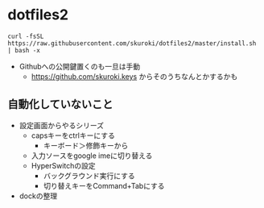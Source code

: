 # dotfiles2

```
curl -fsSL https://raw.githubusercontent.com/skuroki/dotfiles2/master/install.sh | bash -x
```

* Githubへの公開鍵置くのも一旦は手動
  * https://github.com/skuroki.keys からそのうちなんとかするかも

## 自動化していないこと

* 設定画面からやるシリーズ
  * capsキーをctrlキーにする
    * キーボード＞修飾キーから
  * 入力ソースをgoogle imeに切り替える
  * HyperSwitchの設定
    * バックグラウンド実行にする
    * 切り替えキーをCommand+Tabにする
* dockの整理
